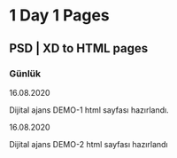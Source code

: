 # 1 Day 1 Pages

## PSD | XD to HTML pages

### Günlük

16.08.2020

Dijital ajans DEMO-1 html sayfası hazırlandı.


16.08.2020

Dijital ajans DEMO-2 html sayfası hazırlandı

